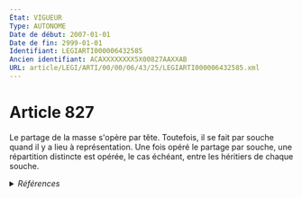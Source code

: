 ```yaml
---
État: VIGUEUR
Type: AUTONOME
Date de début: 2007-01-01
Date de fin: 2999-01-01
Identifiant: LEGIARTI000006432585
Ancien identifiant: ACAXXXXXXXX5X00827AAXXAB
URL: article/LEGI/ARTI/00/00/06/43/25/LEGIARTI000006432585.xml
---
```


<h1>Article 827</h1>

Le partage de la masse s'opère par tête. Toutefois, il se fait par souche quand
il y a lieu à représentation. Une fois opéré le partage par souche, une
répartition distincte est opérée, le cas échéant, entre les héritiers de chaque
souche.


<details>
  <summary><em>Références</em></summary>

  <h2>Articles faisant référence à l'article</h2>
  
  <ul>
    <li>
      <a href="https://legal.tricoteuses.fr//redirection/LEGIARTI000006284837?vers=git&vers=legifrance">LOI n° 2006-728 du 23 juin 2006 portant réforme des successions et des libéralités - article 3 ENTIEREMENT_MODIF</a> MODIFICATION cible
    </li>
    <li>
      <a href="https://legal.tricoteuses.fr//redirection/LEGIARTI000006284838?vers=git&vers=legifrance">LOI n° 2006-728 du 23 juin 2006 portant réforme des successions et des libéralités - article 4 ENTIEREMENT_MODIF</a> MODIFICATION cible
    </li>
  </ul>
  
  <h2>Références faites par l'article</h2>
  
  <ul>
    <li>
      2006-06-23 MODIFICATION source <a href="https://legal.tricoteuses.fr//redirection/LEGIARTI000006284837?vers=git&vers=legifrance">LOI n° 2006-728 du 23 juin 2006 portant réforme des successions et des libéralités - article 3 ENTIEREMENT_MODIF</a>
    </li>
    <li>
      2006-06-23 MODIFICATION source <a href="https://legal.tricoteuses.fr//redirection/LEGIARTI000006284838?vers=git&vers=legifrance">LOI n° 2006-728 du 23 juin 2006 portant réforme des successions et des libéralités - article 4 ENTIEREMENT_MODIF</a>
    </li>
    <li>
      2018-12-27 CITATION cible <a href="https://legal.tricoteuses.fr//redirection/LEGIARTI000049397339?vers=git&vers=legifrance">LOI n° 2018-1244 du 27 décembre 2018 visant à faciliter la sortie de l'indivision successorale et à relancer la politique du logement en outre-mer - article 2-1 AUTONOME VIGUEUR, en vigueur depuis le 2024-04-11</a>
    </li>
    <li>
      2019-07-26 CITATION cible <a href="https://legal.tricoteuses.fr//redirection/LEGIARTI000038844036?vers=git&vers=legifrance">LOI n° 2019-786 du 26 juillet 2019 relative à la Polynésie française - article 5 AUTONOME VIGUEUR, en vigueur depuis le 2019-07-28</a>
    </li>
    <li>
      2024-04-09 CITATION cible <a href="https://legal.tricoteuses.fr//redirection/LEGIARTI000049394311?vers=git&vers=legifrance">LOI n° 2024-322 du 9 avril 2024 visant à l'accélération et à la simplification de la rénovation de l'habitat dégradé et des grandes opérations d'aménagement - article 51 PARTIELLEMENT_MODIF VIGUEUR, en vigueur depuis le 2024-04-11</a>
    </li>
    <li>
      2999-01-01 CITATION cible <a href="https://legal.tricoteuses.fr//redirection/LEGIARTI000006350552?vers=git&vers=legifrance">Code du domaine de l'Etat - article R34 AUTONOME VIGUEUR, en vigueur depuis le 1968-05-02</a>
    </li>
    <li>
      CODIFICATION source Loi 1803-04-19
    </li>
  </ul>
</details>
